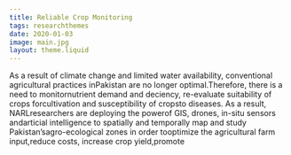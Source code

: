 ```yaml
---
title: Reliable Crop Monitoring
tags: researchthemes
date: 2020-01-03
image: main.jpg
layout: theme.liquid
---
```


As a result of climate change and limited water availability, conventional agricultural practices inPakistan are no longer optimal.Therefore, there is a need to monitornutrient demand and deciency, re-evaluate suitability of crops forcultivation and susceptibility of cropsto diseases. As a result, NARLresearchers are deploying the powerof GIS, drones, in-situ sensors andarticial intelligence to spatially and temporally map and study Pakistan’sagro-ecological zones in order tooptimize the agricultural farm input,reduce costs, increase crop yield,promote